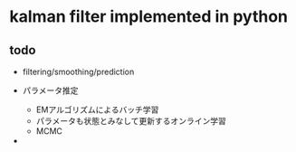 # kalman filter implemented in python

## todo

* filtering/smoothing/prediction
* パラメータ推定
    * EMアルゴリズムによるバッチ学習
    * パラメータも状態とみなして更新するオンライン学習
    * MCMC

* 